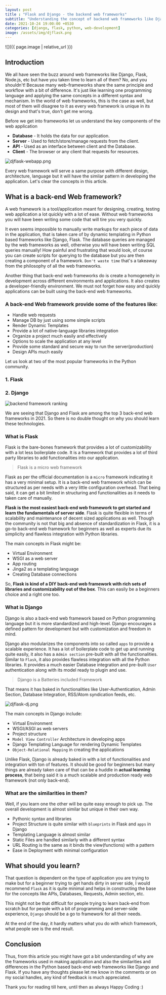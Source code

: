 ```yaml
---
layout: post
title : "Flask and Django - the backend web frameworks"
subtitle: "Understanding the concept of backend web frameworks like Django and Flask."
date: 2021-10-24 19:00:00 +0530
categories: [django, flask, python, web-development]
image: /assets/img/djflask.png
---
```


![]({{ page.image | relative_url }})

## Introduction

We all have seen the buzz around web frameworks like Django, Flask, Node.js, etc but have you taken time to learn all of them? No, and you shouldn't! Because many web-frameworks share the same principle and workflow with a bit of difference. It's just like learning one programming language and applying the same concepts in a different syntax and mechanism. In the world of web frameworks, this is the case as well, but most of them will disagree to it as every web framework is unique in its design and that's true, don't get me wrong.

Before we get into frameworks let us understand the key components of the web application
- **Database** - It holds the data for our application.
- **Server** - Used to fetch/store/manage requests from the client. 
- **API** - Used as an interface between client and the Database. 
- **Client** - The browser or any client that requests for resources.

![djflask-webapp.png](https://cdn.hashnode.com/res/hashnode/image/upload/v1635081505223/rLnSyA_7Y.png)

Every web framework will serve a same purpose with different design, architecture, language but it will have the similar pattern in developing the application. Let's clear the concepts in this article.

## What is a back-end Web framework?

A web framework is a tool/application meant for designing, creating, testing web application a lot quickly with a lot of ease. Without web frameworks you will have been writing some code that will tire you very quickly. 

It even seems impossible to manually write markups for each piece of data in the application, that is taken care of by dynamic templating in Python based frameworks like Django, Flask. The database queries are managed by the web frameworks as well, otherwise you will have been writing SQL queries manually! How painful and frustrating that would look, of course you can create scripts for querying to the database but you are then creating a component of a framework. `Don't waste time` that's a takeaway from the philosophy of all the web frameworks.

Another thing that back-end web frameworks do is create a homogeneity in development across different environments and applications. It also creates a developer-friendly environment. We must not forget how easy and quickly applications can be built using the back-end web frameworks. 



### A back-end Web framework provide some of the features like:

- Handle web requests
- Manage DB by just using some simple scripts
- Render Dynamic Templates
- Provide a lot of native-language libraries integration
- Organize a project much easily and effectively
- Options to scale the application at any level
- Provide some standard and secure way to run the server(production)
- Design APIs much easily


Let us look at two of the most popular frameworks in the Python community.

### 1. Flask
### 2. Django

![backend framework ranking](https://cdn.hashnode.com/res/hashnode/image/upload/v1635070666410/JbMc7NKP0.png)

We are seeing that Django and Flask are among the top 3 back-end web frameworks in 2021. So there is no double thought on why you should learn these technologies.

### What is Flask

Flask is the bare-bones framework that provides a lot of customizability with a lot less boilerplate code. It is a framework that provides a lot of third party libraries to add functionalities into our application. 

> Flask is a micro web framework

Flask as per the official documentation is a `micro` framework indicating it has a very minimal setup. It is a back-end web framework which can be structured as per needs with a very little configuration overhead. That being said, it can get a bit limited in structuring and functionalities as it needs to taken care of manually.

**Flask is the most easiest back-end web framework to get started and learn the fundamentals of server side**. Flask is quite flexible in terms of scalability and maintenance of decent sized applications as well. Though the community is not that big and absence of standardization in Flask, it is a go-to back-end web framework for beginners as well as experts due its simplicity and flawless integration with Python libraries. 

The main concepts in Flask might be:

- Virtual Environment 
- WSGI as a web server
- App routing
- Jinga2 as a templating language
- Creating Database connections

So, **Flask is kind of a DIY back-end web framework with rich sets of libraries and customizability out of the box**. This can easily be a beginners choice and a right one too.

### What is Django

Django is also a back-end web framework based on Python programming language but it is more standardized and high-level. Django encourages a defined pattern for development but with customization and freedom in mind.

Django also modularizes the components into so called `apps` to provide a scalable experience. It has a lot of boilerplate code to get up and running quite easily, it also has a `Admin section` pre-built with all the functionalities. Similar to `Flask`, it also provides flawless integration with all the Python libraries. It provides a much easier Database integration and pre-built `User` authentication along with its model ready to plugin and use. 

> Django is a Batteries included Framework

That means it has baked in functionalities like User-Authentication, Admin Section, Database Integration, RSS/Atom syndication feeds, etc. 

![djflask-dj.png](https://cdn.hashnode.com/res/hashnode/image/upload/v1635079576954/WcjcokoiX.png)

The main concepts in Django include:

- Virtual Environment
- WSGI/ASGI as web servers
- Project structure
- `Model View Controller` Architecture in developing apps
- Django Templating Language for rendering Dynamic Templates 
- `Object-Relational Mapping` in creating the applications

Unlike Flask, Django is already baked in with a lot of functionalities and integration with ton of features. It should be good for beginners but many things are already taken care of that can be a huddle in **actual learning process**, that being said it is a much scalable and production ready web framework (not only back-end).

### What are the similarities in them?

Well, if you learn one the other will be quite easy enough to pick up. The overall development is almost similar but unique in their own way. 

- Pythonic syntax and libraries
- Project Structure is quite similar with `blueprints` in Flask and `apps` in Django
- Templating Language is almost similar
- Static Files are handled similarly with a different syntax 
- URL Routing is the same as it binds the view(functions) with a pattern
- Ease in Deployment with minimal configuration

## What should you learn?

That question is dependent on the type of application you are trying to make but for a beginner trying to get hands dirty in server side, I would recommend `Flask` as it is quite minimal and helps in constructing the base for the concepts like APIs, Databases, Requests, Admin section, etc. 

This might not be that difficult for people trying to learn back-end from scratch but for people with a bit of programming and server-side experience, `Django` should be a go to framework for all their needs. 

At the end of the day, it hardly matters what you do with which framework, what people see is the end result.

## Conclusion

Thus, from this article you might have got a bit understanding of why are the frameworks used in making application and also the similarities and differences in the Python based back-end web frameworks like Django and Flask. If you have any thoughts please let me know in the comments or on my social handles, any kind of feedback is much appreciated. 

Thank you for reading till here, until then as always Happy Coding :)
